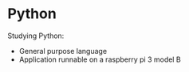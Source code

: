 # Python
Studying Python:
  - General purpose language 
  - Application runnable on a raspberry pi 3 model B
